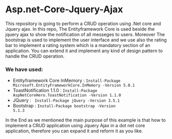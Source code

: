 # Asp.net-Core-Jquery-Ajax
This repository is going to perform a CRUD operation using .Net core and Jquery ajax.
In this repo, The Entityframework Core is used beside the jquery ajax to show the notification of all messeges to users. Moreover The bootstrap is used to implement the user interface and we use also the rating bar to implement a rating system which is a mandatory section of an application. You can extend it and implement any kind of design pattern to handle the CRUD operation.

<h3>We have used:</h3>

- Entityframework Core InMemory : <code>Install-Package Microsoft.EntityFrameworkCore.InMemory -Version 5.0.1</code>
- ToastNotification 1.1.0 : <code>Install-Package AspNetCoreHero.ToastNotification -Version 1.1.0</code>
- JQuery : <code> Install-Package jQuery -Version 3.5.1</code>
- Bootstrap : <code>Install-Package bootstrap -Version 5.1.3</code>

In the End as we mentioned the main purpose of this example is that how to implement a CRUD application using Jquery Ajax in a dot net core application, therefore you can expand it and reform it as you like.
